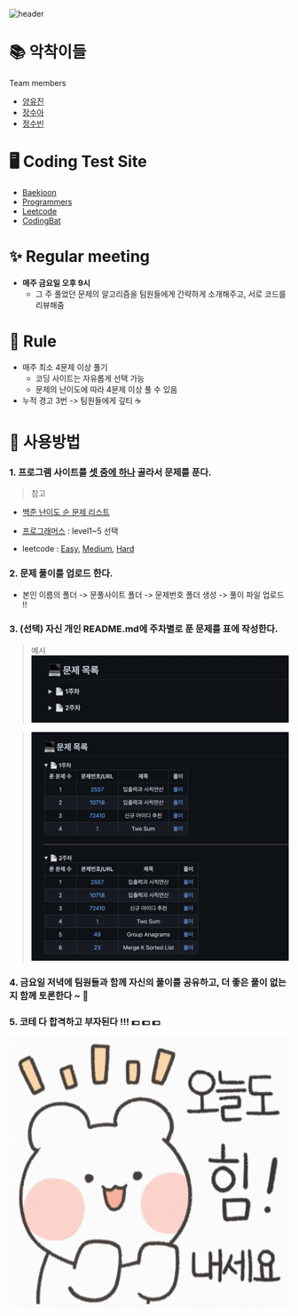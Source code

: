 ![header](https://capsule-render.vercel.app/api?type=Cylinder&color=auto&height=200&section=header&text=Coding%20Test%20Study&fontSize=90)

# 📚 악착이들

Team members

- [양유진](https://github.com/SoobinJung1013/coding_test_study/tree/main/yoojinYang)
- [장수아](https://github.com/SoobinJung1013/coding_test_study/tree/main/sooaJang)
- [정수빈](https://github.com/SoobinJung1013/coding_test_study/tree/main/soobinJung)

# 🖥 Coding Test Site

- [Baekjoon](https://www.acmicpc.net/)
- [Programmers](https://programmers.co.kr/)
- [Leetcode](https://leetcode.com/)
- [CodingBat](https://codingbat.com/java)

# ✨ Regular meeting

- **매주 금요일 오후 9시**
  - 그 주 풀었던 문제의 알고리즘을 팀원들에게 간략하게 소개해주고, 서로 코드를 리뷰해줌

# 📍 Rule

- 매주 최소 4문제 이상 풀기
  - 코딩 사이트는 자유롭게 선택 가능
  - 문제의 난이도에 따라 4문제 이상 풀 수 있음
- 누적 경고 3번 -> 팀원들에게 깊티 ☕️

# 🔎 사용방법

### 1. 프로그램 사이트를 [셋 중에 하나](#-coding-test-site) 골라서 문제를 푼다.

> 참고

- [백준 난이도 순 문제 리스트](https://solved.ac/problems/level)

- [프로그래머스](https://programmers.co.kr/learn/challenges?tab=all_challenges) : level1~5 선택

- leetcode : [Easy](https://leetcode.com/problemset/all/?difficulty=EASY&page=1), [Medium](https://leetcode.com/problemset/all/?difficulty=MEDIUM&page=1), [Hard](https://leetcode.com/problemset/all/?difficulty=HARD&page=1)

### 2. 문제 풀이를 업로드 한다.

- 본인 이름의 폴더 -> 문풀사이트 폴더 -> 문제번호 폴더 생성 -> 풀이 파일 업로드 !!

### 3. (선택) 자신 개인 README.md에 주차별로 푼 문제를 표에 작성한다.

> 예시
> ![예시](https://github.com/SoobinJung1013/coding_test_study/blob/main/image/problem_list.png)

> ![예시](https://github.com/SoobinJung1013/coding_test_study/blob/main/image/problem.png)

### 4. 금요일 저녁에 팀원들과 함께 자신의 풀이를 공유하고, 더 좋은 풀이 없는지 함께 토론한다 ~ 💓

### 5. 코테 다 합격하고 **부자**된다 !!! 💵 💵 💵

![하팅](https://github.com/SoobinJung1013/coding_test_study/blob/main/image/img.gif)
